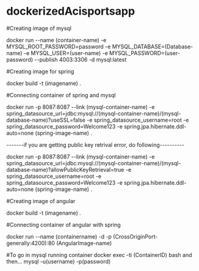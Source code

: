 # dockerizedAcisportsapp

#Creating image of mysql

docker run --name (container-name) -e MYSQL_ROOT_PASSWORD=password -e MYSQL_DATABASE=(Database-name) -e MYSQL_USER=(user-name) -e MYSQL_PASSWORD=(user-password) --publish 4003:3306 -d mysql:latest

#Creating image for spring

docker build -t (imagename) .

#Connecting container of spring and mysql

docker run -p 8087:8087 --link (mysql-container-name) -e spring_datasource_url=jdbc:mysql://(mysql-container-name)/(mysql-database-name)?useSSL=false -e spring_datasource_username=root -e spring_datasource_password=Welcome123 -e spring.jpa.hibernate.ddl-auto=none (spring-image-name) .


-------if you are getting public key retrival error, do following----------

docker run -p 8087:8087 --link (mysql-container-name) -e spring_datasource_url=jdbc:mysql://(mysql-container-name)/(mysql-database-name)?allowPublicKeyRetrieval=true -e spring_datasource_username=root -e spring_datasource_password=Welcome123 -e spring.jpa.hibernate.ddl-auto=none (spring-image-name) .




#Creating image of angular

docker build -t (imagename) .


#Connecting container of angular with spring

docker run --name (containername) -d -p (CrossOriginPort-generally:4200):80 (AngularImage-name)





#To go in mysql running container
docker exec -ti (ContainerID) bash
and then...
mysql -u(username) -p(password)

 
